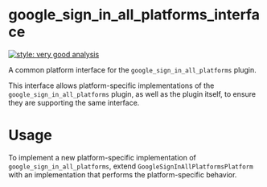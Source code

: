 # google_sign_in_all_platforms_interface

[![style: very good analysis][very_good_analysis_badge]][very_good_analysis_link]

A common platform interface for the `google_sign_in_all_platforms` plugin.

This interface allows platform-specific implementations of the `google_sign_in_all_platforms` plugin, as well as the plugin itself, to ensure they are supporting the same interface.

# Usage

To implement a new platform-specific implementation of `google_sign_in_all_platforms`, extend `GoogleSignInAllPlatformsPlatform` with an implementation that performs the platform-specific behavior.

[very_good_analysis_badge]: https://img.shields.io/badge/style-very_good_analysis-B22C89.svg
[very_good_analysis_link]: https://pub.dev/packages/very_good_analysis